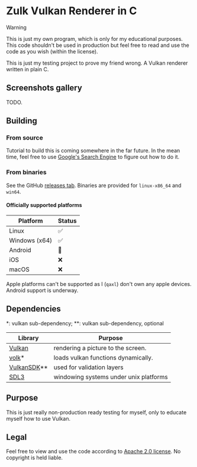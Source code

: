 # Zulk Vulkan Renderer in C

> [!WARNING]
> This is just my own program, which is only for my educational purposes. This code shouldn't be used in production but feel free to read and use the code as you wish (within the license).

This is just my testing project to prove my friend wrong. A Vulkan renderer written in plain C.

## Screenshots gallery

TODO.

## Building

### From source

Tutorial to build this is coming somewhere in the far future. In the mean time, feel free to use [Google's Search Engine](https://google.com) to figure out how to do it.

### From binaries

See the GitHub [releases tab](https://github.com/qaxl/vk_renderer/releases). Binaries are provided for `linux-x86_64` and `win64`.

#### Officially supported platforms

| Platform     | Status |
| ------------ | ------ |
| Linux        | ✅     |
| Windows (x64)| ✅     |
| Android      | 🚧     |
| iOS          | ❌     |
| macOS        | ❌     |

Apple platforms can't be supported as I (`qaxl`) don't own any apple devices. Android support is underway.

## Dependencies

*: vulkan sub-dependency;
**: vulkan sub-dependency, optional

| Library                                            | Purpose                                  |
| -------                                            | -------                                  |
| [Vulkan](https://www.vulkan.org/)                  | rendering a picture to the screen.       |
| [volk](https://github.com/zeux/volk)*              | loads vulkan functions dynamically.      |
| [VulkanSDK](https://www.lunarg.com/vulkan-sdk/)**  | used for validation layers               |
| [SDL3](https://github.com/libsdl-org/SDL)          | windowing systems under unix platforms   |

## Purpose

This is just really non-production ready testing for myself, only to educate myself how to use Vulkan.

## Legal

Feel free to view and use the code according to [Apache 2.0 license](https://www.tldrlegal.com/license/apache-license-2-0-apache-2-0). No copyright is held liable.
